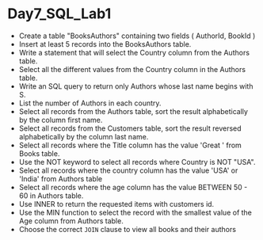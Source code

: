 
# Day7_SQL_Lab1

- Create a table "BooksAuthors" containing two fields ( AuthorId, BookId )
- Insert at least 5 records into the BooksAuthors table.
- Write a statement that will select the Country column from the Authors table.
- Select all the different values from the Country column in the Authors table.
- Write an SQL query to return only Authors whose last name begins with S.
- List the number of Authors in each country.
- Select all records from the Authors table, sort the result alphabetically by the column first name.
- Select all records from the Customers table, sort the result reversed alphabetically by the column last name.
- Select all records where the Title column has the value 'Great ' from Books table.
- Use the NOT keyword to select all records where Country is NOT "USA".
- Select all records where the country column has the value 'USA' or 'India' from Authors table
- Select all records where the age column has the value BETWEEN 50 - 60 in Authors table.
- Use INNER to return the requested items with customers id.
- Use the MIN function to select the record with the smallest value of the Age column from Authors table.
- Choose the correct `JOIN` clause to view all books and their authors
